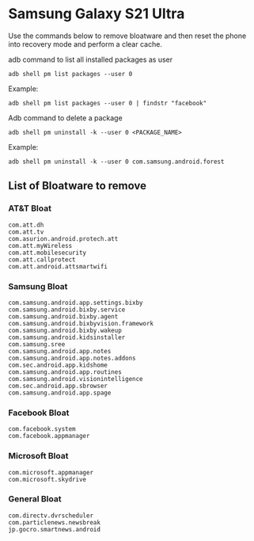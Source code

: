 # Samsung Galaxy S21 Ultra

Use the commands below to remove bloatware and then
reset the phone into recovery mode and perform a
clear cache.

adb command to list all installed packages as user

```
adb shell pm list packages --user 0
```

Example:

```
adb shell pm list packages --user 0 | findstr "facebook"
```

Adb command to delete a package

```
adb shell pm uninstall -k --user 0 <PACKAGE_NAME>
```

Example:

```
adb shell pm uninstall -k --user 0 com.samsung.android.forest
```

## List of Bloatware to remove

### AT&T Bloat

```
com.att.dh
com.att.tv
com.asurion.android.protech.att
com.att.myWireless
com.att.mobilesecurity
com.att.callprotect
com.att.android.attsmartwifi
```

### Samsung Bloat

```
com.samsung.android.app.settings.bixby
com.samsung.android.bixby.service
com.samsung.android.bixby.agent
com.samsung.android.bixbyvision.framework
com.samsung.android.bixby.wakeup
com.samsung.android.kidsinstaller
com.samsung.sree
com.samsung.android.app.notes
com.samsung.android.app.notes.addons
com.sec.android.app.kidshome
com.samsung.android.app.routines
com.samsung.android.visionintelligence
com.sec.android.app.sbrowser
com.samsung.android.app.spage
```

### Facebook Bloat

```
com.facebook.system
com.facebook.appmanager
```

### Microsoft Bloat

```
com.microsoft.appmanager
com.microsoft.skydrive
```

### General Bloat

```
com.directv.dvrscheduler
com.particlenews.newsbreak
jp.gocro.smartnews.android
```
